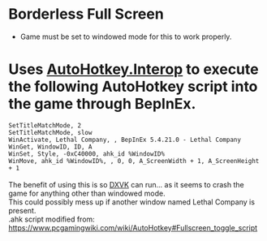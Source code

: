 # Borderless Full Screen
- Game must be set to windowed mode for this to work properly.

# Uses [AutoHotkey.Interop](https://github.com/amazing-andrew/AutoHotkey.Interop) to execute the following AutoHotkey script into the game through BepInEx.

``SetTitleMatchMode, 2``\
``SetTitleMatchMode, slow``\
``WinActivate, Lethal Company, , BepInEx 5.4.21.0 - Lethal Company``\
``WinGet, WindowID, ID, A``\
``WinSet, Style, -0xC40000, ahk_id %WindowID%``\
``WinMove, ahk_id %WindowID%, , 0, 0, A_ScreenWidth + 1, A_ScreenHeight + 1``\
\
The benefit of using this is so [DXVK](https://github.com/doitsujin/dxvk) can run... as it seems to crash the game for anything other than windowed mode.\
This could possibly mess up if another window named Lethal Company is present.\
.ahk script modified from: https://www.pcgamingwiki.com/wiki/AutoHotkey#Fullscreen_toggle_script
